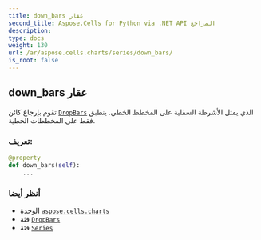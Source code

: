 ```yaml
---
title: down_bars عقار
second_title: Aspose.Cells for Python via .NET API المراجع
description:
type: docs
weight: 130
url: /ar/aspose.cells.charts/series/down_bars/
is_root: false
---
```

##  down_bars عقار

تقوم بإرجاع كائن [`DropBars`](/cells/python-net/ar/aspose.cells.charts/dropbars) الذي يمثل الأشرطة السفلية على المخطط الخطي.
ينطبق فقط على المخططات الخطية.
###  تعريف:
```python
@property
def down_bars(self):
    ...
```

###  أنظر أيضا
* الوحدة [`aspose.cells.charts`](../../)
* فئة [`DropBars`](/cells/python-net/ar/aspose.cells.charts/dropbars)
* فئة [`Series`](/cells/python-net/ar/aspose.cells.charts/series)
